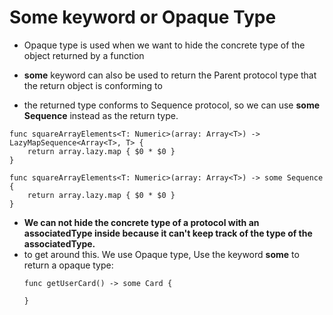 # Some keyword or Opaque Type

- Opaque type is used when we want to hide the concrete type of the object returned by a function
- **some** keyword can also be used to return the Parent protocol type that the return object is conforming to

- the returned type conforms to Sequence protocol, so we can use **some Sequence** instead as the return type.
```
func squareArrayElements<T: Numeric>(array: Array<T>) -> LazyMapSequence<Array<T>, T> {
    return array.lazy.map { $0 * $0 }
}

func squareArrayElements<T: Numeric>(array: Array<T>) -> some Sequence {
    return array.lazy.map { $0 * $0 }
}
```
- **We can not hide the concrete type of a protocol with an associatedType inside because it can't keep track of the type of the associatedType.**
- to get around this. We use Opaque type, Use the keyword **some** to return a opaque type:
    ```
    func getUserCard() -> some Card {

    }
    ```
